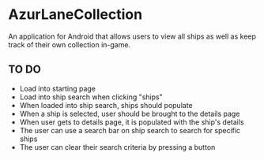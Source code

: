 # AzurLaneCollection
An application for Android that allows users to view all ships as well as keep track of their own collection in-game.

## TO DO
- Load into starting page
- Load into ship search when clicking "ships"
- When loaded into ship search, ships should populate
- When a ship is selected, user should be brought to the details page
- When user gets to details page, it is populated with the ship's details
- The user can use a search bar on ship search to search for specific ships
- The user can clear their search criteria by pressing a button
